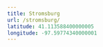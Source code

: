 ```yaml
---
title: Stromsburg
url: /stromsburg/
latitude: 41.113588400000005
longitude: -97.59774340000001
---
```

